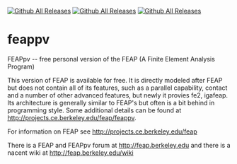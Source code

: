 [![Github All Releases](https://img.shields.io/tokei/lines/github/sanjayg0/feappv?style=plastic)]()
[![Github All Releases](https://img.shields.io/github/search/sanjayg0/feappv/goto?style=plastic)]()
[![Github All Releases](https://img.shields.io/github/forks/sanjayg0/feappv?style=plastic)]()


# feappv
FEAPpv -- free personal version of the FEAP (A Finite Element Analysis Program)

This version of FEAP is available for free.  It is directly modeled after FEAP but does not contain all of its features, such as a
parallel capability, contact and a number of other advanced features, but newly it provies fe2, igafeap.  Its architecture is generally similar to FEAP's but often is a bit behind in programming style.  Some additional details can be found at http://projects.ce.berkeley.edu/feap/feappv.

For information on FEAP see http://projects.ce.berkeley.edu/feap

There is a FEAP and FEAPpv forum at http://feap.berkeley.edu and there is a nacent wiki at http://feap.berkeley.edu/wiki
